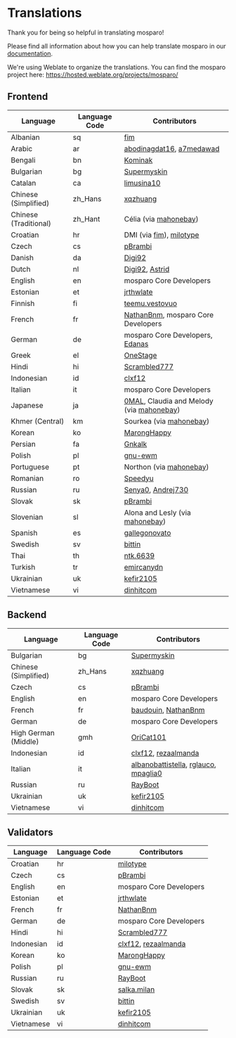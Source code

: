 # Translations

Thank you for being so helpful in translating mosparo!

Please find all information about how you can help translate mosparo in our [documentation](https://documentation.mosparo.io/docs/translating).

We're using Weblate to organize the translations. You can find the mosparo project here: https://hosted.weblate.org/projects/mosparo/

## Frontend

| Language              | Language Code | Contributors                                                                                                 |
|-----------------------|---------------|--------------------------------------------------------------------------------------------------------------|
| Albanian              | sq            | [fim](https://hosted.weblate.org/user/fim/)                                                                  |
| Arabic                | ar            | [abodinagdat16](https://hosted.weblate.org/user/abodinagdat16/), [a7medawad](https://hosted.weblate.org/user/a7medawad/) |
| Bengali               | bn            | [Kominak](https://hosted.weblate.org/user/Kominak/)                                                          |
| Bulgarian             | bg            | [Supermyskin](https://hosted.weblate.org/user/Supermyskin/)                                                  |
| Catalan               | ca            | [limusina10](https://hosted.weblate.org/user/limusina10/)                                                    |
| Chinese (Simplified)  | zh_Hans       | [xqzhuang](https://hosted.weblate.org/user/xqzhuang/)                                                        |
| Chinese (Traditional) | zh_Hant       | Célia (via [mahonebay](https://hosted.weblate.org/user/mahonebay))                                           |
| Croatian              | hr            | DMI (via [fim](https://hosted.weblate.org/user/fim/)), [milotype](https://hosted.weblate.org/user/milotype/) |
| Czech                 | cs            | [pBrambi](https://hosted.weblate.org/user/pBrambi/)                                                          |
| Danish                | da            | [Digi92](https://hosted.weblate.org/user/Digi92/)                                                            |
| Dutch                 | nl            | [Digi92](https://hosted.weblate.org/user/Digi92/), [Astrid](https://hosted.weblate.org/user/Astrid/)         |
| English               | en            | mosparo Core Developers                                                                                      |
| Estonian              | et            | [jrthwlate](https://hosted.weblate.org/user/jrthwlate/)                                                      |
| Finnish               | fi            | [teemu.vestovuo](https://hosted.weblate.org/user/teemu.vestovuo/)                                            |
| French                | fr            | [NathanBnm](https://hosted.weblate.org/user/NathanBnm/), mosparo Core Developers                             |
| German                | de            | mosparo Core Developers, [Edanas](https://hosted.weblate.org/user/Edanas/)                                   |
| Greek                 | el            | [OneStage](https://hosted.weblate.org/user/OneStage/)                                                        |
| Hindi                 | hi            | [Scrambled777](https://hosted.weblate.org/user/Scrambled777/)                                                |
| Indonesian            | id            | [clxf12](https://hosted.weblate.org/user/clxf12/)                                                            |
| Italian               | it            | mosparo Core Developers                                                                                      |
| Japanese              | ja            | [0MAL](https://github.com/0MAL), Claudia and Melody (via [mahonebay](https://hosted.weblate.org/user/mahonebay/))                             |
| Khmer (Central)       | km            | Sourkea (via [mahonebay](https://hosted.weblate.org/user/mahonebay/))                                        |
| Korean                | ko            | [MarongHappy](https://hosted.weblate.org/user/MarongHappy/)                                                  |
| Persian               | fa            | [Gnkalk](https://hosted.weblate.org/user/Gnkalk/)                                                            |
| Polish                | pl            | [gnu-ewm](https://hosted.weblate.org/user/gnu-ewm/)                                                          |
| Portuguese            | pt            | Northon (via [mahonebay](https://hosted.weblate.org/user/mahonebay/))                                        |
| Romanian              | ro            | [Speedyu](https://hosted.weblate.org/user/Speedyu/)                                                          |
| Russian               | ru            | [Senya0](https://hosted.weblate.org/user/Senya0/), [Andrej730](https://hosted.weblate.org/user/Andrej730/)   |
| Slovak                | sk            | [pBrambi](https://hosted.weblate.org/user/pBrambi/)                                                          |
| Slovenian             | sl            | Alona and Lesly (via [mahonebay](https://hosted.weblate.org/user/mahonebay/))                                |
| Spanish               | es            | [gallegonovato](https://hosted.weblate.org/user/gallegonovato/)                                              |
| Swedish               | sv            | [bittin](https://hosted.weblate.org/user/bittin/)                                                            |
| Thai                  | th            | [ntk.6639](https://hosted.weblate.org/user/ntk.6639/)                                                        |
| Turkish               | tr            | [emircanydn](https://hosted.weblate.org/user/emircanydn/)                                                    |
| Ukrainian             | uk            | [kefir2105](https://hosted.weblate.org/user/kefir2105/)                                                      |
| Vietnamese            | vi            | [dinhitcom](https://hosted.weblate.org/user/dinhitcom/)                                                      |

## Backend
| Language             | Language Code | Contributors                                                                                                                 |
|----------------------|---------------|------------------------------------------------------------------------------------------------------------------------------|
| Bulgarian            | bg            | [Supermyskin](https://hosted.weblate.org/user/Supermyskin/)                                                                  |
| Chinese (Simplified) | zh_Hans       | [xqzhuang](https://hosted.weblate.org/user/xqzhuang/)                                                                        |
| Czech                | cs            | [pBrambi](https://hosted.weblate.org/user/pBrambi/)                                                                          |
| English              | en            | mosparo Core Developers                                                                                                      |
| French               | fr            | [baudouin](https://hosted.weblate.org/user/baudouin/), [NathanBnm](https://hosted.weblate.org/user/NathanBnm/)               |
| German               | de            | mosparo Core Developers                                                                                                      |
| High German (Middle) | gmh           | [OriCat101](https://hosted.weblate.org/user/OriCat101/)                                                                      |
| Indonesian           | id            | [clxf12](https://hosted.weblate.org/user/clxf12/), [rezaalmanda](https://hosted.weblate.org/user/rezaalmanda/)               |
| Italian              | it            | [albanobattistella](https://hosted.weblate.org/user/albanobattistella/), [rglauco](https://hosted.weblate.org/user/rglauco/), [mpaglia0](https://hosted.weblate.org/user/mpaglia0/) |
| Russian              | ru            | [RayBoot](https://hosted.weblate.org/user/RayBoot/)                                                                          |
| Ukrainian            | uk            | [kefir2105](https://hosted.weblate.org/user/kefir2105/)                                                                      |
| Vietnamese           | vi            | [dinhitcom](https://hosted.weblate.org/user/dinhitcom/)                                                                      |

## Validators
| Language   | Language Code | Contributors                                                                                                   |
|------------|---------------|----------------------------------------------------------------------------------------------------------------|
| Croatian   | hr            | [milotype](https://hosted.weblate.org/user/milotype/)                                                          |
| Czech      | cs            | [pBrambi](https://hosted.weblate.org/user/pBrambi/)                                                            |
| English    | en            | mosparo Core Developers                                                                                        |
| Estonian   | et            | [jrthwlate](https://hosted.weblate.org/user/jrthwlate/)                                                        |
| French     | fr            | [NathanBnm](https://hosted.weblate.org/user/NathanBnm/)                                                        |
| German     | de            | mosparo Core Developers                                                                                        |
| Hindi      | hi            | [Scrambled777](https://hosted.weblate.org/user/Scrambled777/)                                                  |
| Indonesian | id            | [clxf12](https://hosted.weblate.org/user/clxf12/), [rezaalmanda](https://hosted.weblate.org/user/rezaalmanda/) |
| Korean     | ko            | [MarongHappy](https://hosted.weblate.org/user/MarongHappy/)                                                    |
| Polish     | pl            | [gnu-ewm](https://hosted.weblate.org/user/gnu-ewm/)                                                            |
| Russian    | ru            | [RayBoot](https://hosted.weblate.org/user/RayBoot/)                                                            |
| Slovak     | sk            | [salka.milan](https://hosted.weblate.org/user/salka.milan/)                                                    |
| Swedish    | sv            | [bittin](https://hosted.weblate.org/user/bittin/)                                                              |
| Ukrainian  | uk            | [kefir2105](https://hosted.weblate.org/user/kefir2105/)                                                        |
| Vietnamese | vi            | [dinhitcom](https://hosted.weblate.org/user/dinhitcom/)                                                        |
